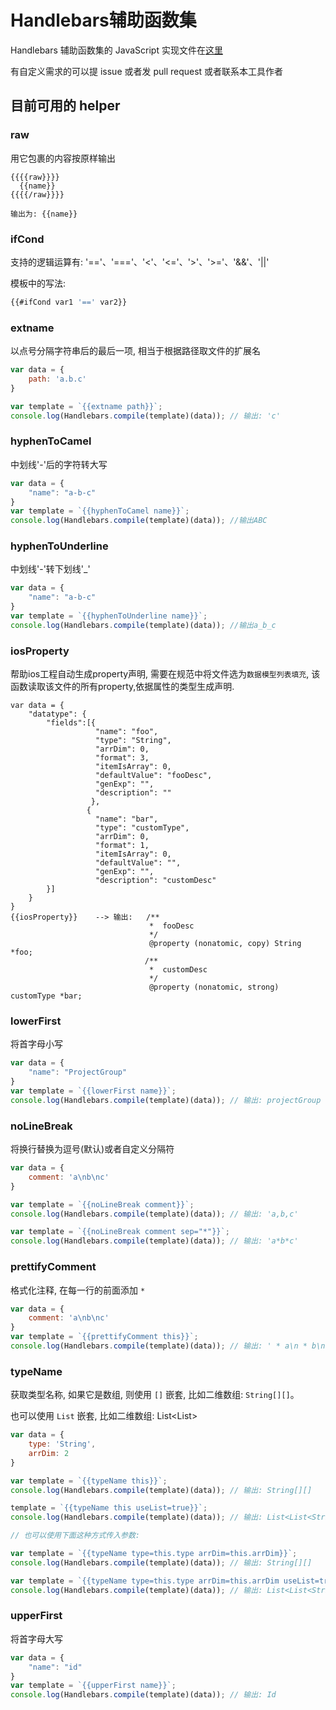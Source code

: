 # Handlebars辅助函数集

Handlebars 辅助函数集的 JavaScript 实现文件在[这里](../lib/nei/handlebars.util.js)

有自定义需求的可以提 issue 或者发 pull request 或者联系本工具作者

## 目前可用的 helper

### raw
用它包裹的内容按原样输出

```text
{{{{raw}}}}
  {{name}}
{{{{/raw}}}}

输出为: {{name}}
```

### ifCond
支持的逻辑运算有: '=='、'==='、'<'、'<='、'>'、'>='、'&&'、'||'

模板中的写法:

```js
{{#ifCond var1 '==' var2}}
```

### extname
以点号分隔字符串后的最后一项, 相当于根据路径取文件的扩展名

```js
var data = {
    path: 'a.b.c'
}

var template = `{{extname path}}`;
console.log(Handlebars.compile(template)(data)); // 输出: 'c'

```

### hyphenToCamel
中划线'-'后的字符转大写
```js
var data = {
    "name": "a-b-c"
}
var template = `{{hyphenToCamel name}}`;
console.log(Handlebars.compile(template)(data)); //输出ABC
```

### hyphenToUnderline
中划线'-'转下划线'_'
```js
var data = {
    "name": "a-b-c"
}
var template = `{{hyphenToUnderline name}}`;
console.log(Handlebars.compile(template)(data)); //输出a_b_c
```

### iosProperty

帮助ios工程自动生成property声明, 需要在规范中将文件选为`数据模型列表填充`, 该函数读取该文件的所有property,依据属性的类型生成声明.

```
var data = {
    "datatype": {
        "fields":[{
                   "name": "foo",
                   "type": "String",
                   "arrDim": 0,
                   "format": 3,
                   "itemIsArray": 0,
                   "defaultValue": "fooDesc",
                   "genExp": "",
                   "description": ""
                  },
                 {
                   "name": "bar",
                   "type": "customType",
                   "arrDim": 0,
                   "format": 1,
                   "itemIsArray": 0,
                   "defaultValue": "",
                   "genExp": "",
                   "description": "customDesc"
        }] 
    }
}
{{iosProperty}}    --> 输出:   /**
                               *  fooDesc
                               */
                               @property (nonatomic, copy) String *foo;
                              /**
                               *  customDesc
                               */
                               @property (nonatomic, strong) customType *bar;
```

### lowerFirst
将首字母小写

```js
var data = {
    "name": "ProjectGroup"
}
var template = `{{lowerFirst name}}`;
console.log(Handlebars.compile(template)(data)); // 输出: projectGroup
```

### noLineBreak
将换行替换为逗号(默认)或者自定义分隔符

```js
var data = {
    comment: 'a\nb\nc'
}

var template = `{{noLineBreak comment}}`;
console.log(Handlebars.compile(template)(data)); // 输出: 'a,b,c'

var template = `{{noLineBreak comment sep="*"}}`;
console.log(Handlebars.compile(template)(data)); // 输出: 'a*b*c'

```

### prettifyComment
格式化注释, 在每一行的前面添加 ` * `

```js
var data = {
    comment: 'a\nb\nc'
}
var template = `{{prettifyComment this}}`;
console.log(Handlebars.compile(template)(data)); // 输出: ' * a\n * b\n * c'
```

### typeName
获取类型名称, 如果它是数组, 则使用 `[]` 嵌套, 比如二维数组: `String[][]`。

也可以使用 `List` 嵌套, 比如二维数组: List<List<String>>

```js
var data = {
    type: 'String',
    arrDim: 2
}

var template = `{{typeName this}}`;
console.log(Handlebars.compile(template)(data)); // 输出: String[][]

template = `{{typeName this useList=true}}`;
console.log(Handlebars.compile(template)(data)); // 输出: List<List<String>>

// 也可以使用下面这种方式传入参数:

var template = `{{typeName type=this.type arrDim=this.arrDim}}`;
console.log(Handlebars.compile(template)(data)); // 输出: String[][]

var template = `{{typeName type=this.type arrDim=this.arrDim useList=true}}`;
console.log(Handlebars.compile(template)(data)); // 输出: List<List<String>>

```

### upperFirst
将首字母大写

```js
var data = {
    "name": "id"
}
var template = `{{upperFirst name}}`;
console.log(Handlebars.compile(template)(data)); // 输出: Id
```